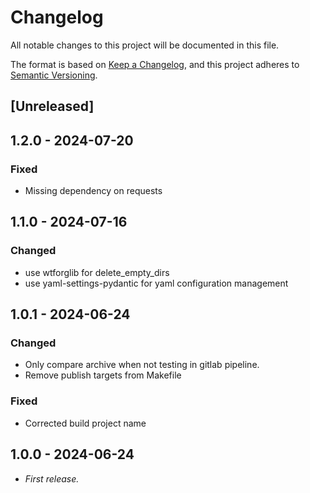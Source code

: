 <!-- markdownlint-configure-file { "MD024": false } -->
# Changelog

All notable changes to this project will be documented in this file.

The format is based on [Keep a Changelog](https://keepachangelog.com/en/1.1.0/),
and this project adheres to [Semantic Versioning](https://semver.org/spec/v2.0.0.html).

## [Unreleased]

## 1.2.0 - 2024-07-20

### Fixed

- Missing dependency on requests

## 1.1.0 - 2024-07-16

### Changed

- use wtforglib for delete_empty_dirs
- use yaml-settings-pydantic for yaml configuration management

## 1.0.1 - 2024-06-24

### Changed

- Only compare archive when not testing in gitlab pipeline.
- Remove publish targets from Makefile

### Fixed

- Corrected build project name


## 1.0.0 - 2024-06-24

- _First release._
